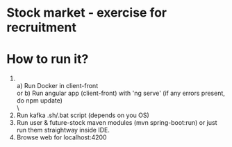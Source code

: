 # Stock market - exercise for recruitment

# How to run it?

1. \
  a) Run Docker in client-front\
  or b) Run angular app (client-front) with 'ng serve' (if any errors present, do npm update)\
  \
2. Run kafka .sh/.bat script (depends on you OS)
3. Run user & future-stock maven modules (mvn spring-boot:run) or just run them straightway inside IDE.
4. Browse web for localhost:4200
